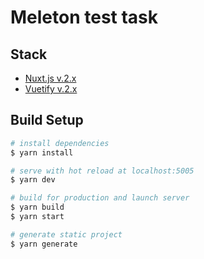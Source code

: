 # Meleton test task

## Stack
- [Nuxt.js v.2.x](https://nuxtjs.org)
- [Vuetify v.2.x](https://vuetifyjs.com/)

## Build Setup

```bash
# install dependencies
$ yarn install

# serve with hot reload at localhost:5005
$ yarn dev

# build for production and launch server
$ yarn build
$ yarn start

# generate static project
$ yarn generate
```
